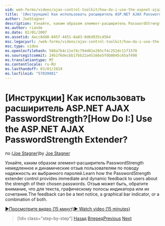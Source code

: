 ```yaml
---
uid: web-forms/videos/ajax-control-toolkit/how-do-i-use-the-aspnet-ajax-passwordstrength-extender
title: '[Инструкции] Как использовать расширитель ASP.NET AJAX PasswordStrength? | Документы Майкрософт'
author: JoeStagner
description: Узнайте, каким образом элемент-расширитель PasswordStrength немедленное и динамические отзыв пользователям по поводу надежность их выбранного паролей. C отзыв...
ms.author: riande
ms.date: 02/01/2007
ms.assetid: 4acc8d48-845f-4451-8a83-0d6d935c4564
msc.legacyurl: /web-forms/videos/ajax-control-toolkit/how-do-i-use-the-aspnet-ajax-passwordstrength-extender
msc.type: video
ms.openlocfilehash: 588a7b4c11e74c794d81e203cf4c252dc11f3370
ms.sourcegitcommit: 24b1f6decbb17bb22a45166e5fdb0845c65af498
ms.translationtype: MT
ms.contentlocale: ru-RU
ms.lasthandoff: 03/01/2019
ms.locfileid: "57039981"
---
```

<a name="how-do-i-use-the-aspnet-ajax-passwordstrength-extender"></a><span data-ttu-id="d8303-105">[Инструкции] Как использовать расширитель ASP.NET AJAX PasswordStrength?</span><span class="sxs-lookup"><span data-stu-id="d8303-105">[How Do I:] Use the ASP.NET AJAX PasswordStrength Extender?</span></span>
====================
<span data-ttu-id="d8303-106">по [(Joe Stagner)](https://github.com/JoeStagner)</span><span class="sxs-lookup"><span data-stu-id="d8303-106">by [Joe Stagner](https://github.com/JoeStagner)</span></span>

<span data-ttu-id="d8303-107">Узнайте, каким образом элемент-расширитель PasswordStrength немедленное и динамические отзыв пользователям по поводу надежность их выбранного паролей.</span><span class="sxs-lookup"><span data-stu-id="d8303-107">Learn how the PasswordStrength extender control provides immediate and dynamic feedback to users about the strength of their chosen passwords.</span></span> <span data-ttu-id="d8303-108">Отзыв может быть, обратите внимание, что для текста, графическому полосы индикатора или их сочетание.</span><span class="sxs-lookup"><span data-stu-id="d8303-108">The feedback can be a text notice, a graphical bar indicator, or a combination of both.</span></span>

[<span data-ttu-id="d8303-109">&#9654;Просмотрите видео (15 минут)</span><span class="sxs-lookup"><span data-stu-id="d8303-109">&#9654; Watch video (15 minutes)</span></span>](https://channel9.msdn.com/Blogs/ASP-NET-Site-Videos/how-do-i-use-the-aspnet-ajax-passwordstrength-extender)

> [!div class="step-by-step"]
> <span data-ttu-id="d8303-110">[Назад](how-do-i-use-the-aspnet-ajax-dropshadow-extender.md)
> [Вперед](how-do-i-get-started-with-the-aspnet-ajax-animation-extender-control.md)</span><span class="sxs-lookup"><span data-stu-id="d8303-110">[Previous](how-do-i-use-the-aspnet-ajax-dropshadow-extender.md)
[Next](how-do-i-get-started-with-the-aspnet-ajax-animation-extender-control.md)</span></span>
